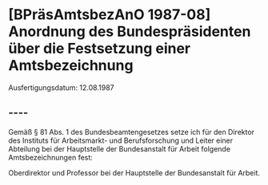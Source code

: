 # [BPräsAmtsbezAnO 1987-08] Anordnung des Bundespräsidenten über die Festsetzung einer Amtsbezeichnung

Ausfertigungsdatum: 12.08.1987

 

## ----

Gemäß § 81 Abs. 1 des Bundesbeamtengesetzes setze ich für den Direktor des Instituts für Arbeitsmarkt- und Berufsforschung und Leiter einer Abteilung bei der Hauptstelle der Bundesanstalt für Arbeit folgende Amtsbezeichnungen fest:

  
Oberdirektor und Professor bei der Hauptstelle der Bundesanstalt für Arbeit.
